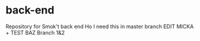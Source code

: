 back-end
========

Repository for Smok't back end
Ho I need this in master branch
EDIT MICKA + TEST BAZ
Branch 1&2
